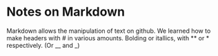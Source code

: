 # Notes on Markdown

Markdown allows the manipulation of text on github. We learned how to make headers with # in various amounts. Bolding or itallics, with ** or * respectively. (Or __ and _)
